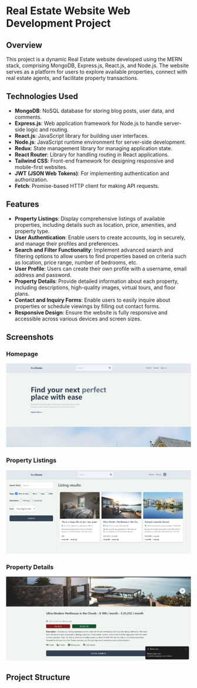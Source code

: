 # Real Estate Website Web Development Project

## Overview
This project is a dynamic Real Estate website developed using the MERN stack, comprising MongoDB, Express.js, React.js, and Node.js. The website serves as a platform for users to explore available properties, connect with real estate agents, and facilitate property transactions.

## Technologies Used

- **MongoDB**: NoSQL database for storing blog posts, user data, and comments.
- **Express.js**: Web application framework for Node.js to handle server-side logic and routing.
- **React.js**: JavaScript library for building user interfaces.
- **Node.js**: JavaScript runtime environment for server-side development.
- **Redux**: State management library for managing application state.
- **React Router**: Library for handling routing in React applications.
- **Tailwind CSS**: Front-end framework for designing responsive and mobile-first websites.
- **JWT (JSON Web Tokens)**: For implementing authentication and authorization.
- **Fetch**: Promise-based HTTP client for making API requests.

## Features
- **Property Listings**: Display comprehensive listings of available properties, including details such as location, price, amenities, and property type.
- **User Authentication**: Enable users to create accounts, log in securely, and manage their profiles and preferences.
- **Search and Filter Functionality**: Implement advanced search and filtering options to allow users to find properties based on criteria such as location, price range, number of bedrooms, etc.
- **User Profile**: Users can create their own profile with a username, email address and password.
- **Property Details**: Provide detailed information about each property, including descriptions, high-quality images, virtual tours, and floor plans.
- **Contact and Inquiry Forms**: Enable users to easily inquire about properties or schedule viewings by filling out contact forms.
- **Responsive Design**: Ensure the website is fully responsive and accessible across various devices and screen sizes.

## Screenshots

### Homepage
![Homepage](/imgs/home.png)

### Property Listings
![Property Listings](/imgs/listing.png)

### Property Details
![Property Details](/imgs/listingDetails.png)

## Project Structure
